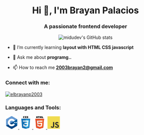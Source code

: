 <h1 align="center">Hi 👋, I'm Brayan Palacios</h1>
<h3 align="center">A passionate frontend developer</h3>

<div align="center">
   
   ![midudev's GitHub stats](https://github-readme-stats.vercel.app/api?username=brayanty&show_icons=true&locale=es&theme=dark#gh-dark-mode-only)
   
</div>

- 🌱 I’m currently learning **layout with HTML CSS javascript**

- 💬 Ask me about **programg..**

- 📫 How to reach me **2003brayan2@gmail.com**

<h3 align="left">Connect with me:</h3>
<p align="left">
<a href="https://instagram.com/elbrayanp2003" target="blank"><img align="center" src="https://raw.githubusercontent.com/rahuldkjain/github-profile-readme-generator/master/src/images/icons/Social/instagram.svg" alt="elbrayanp2003" height="30" width="40" /></a>
</p>

<h3 align="left">Languages and Tools:</h3>
<p align="left"> <a href="https://www.w3schools.com/cpp/" target="_blank" rel="noreferrer"> <img src="https://raw.githubusercontent.com/devicons/devicon/master/icons/cplusplus/cplusplus-original.svg" alt="cplusplus" width="40" height="40"/> </a> <a href="https://www.w3schools.com/css/" target="_blank" rel="noreferrer"> <img src="https://raw.githubusercontent.com/devicons/devicon/master/icons/css3/css3-original-wordmark.svg" alt="css3" width="40" height="40"/> </a> <a href="https://www.w3.org/html/" target="_blank" rel="noreferrer"> <img src="https://raw.githubusercontent.com/devicons/devicon/master/icons/html5/html5-original-wordmark.svg" alt="html5" width="40" height="40"/> </a> <a href="https://developer.mozilla.org/en-US/docs/Web/JavaScript" target="_blank" rel="noreferrer"> <img src="https://raw.githubusercontent.com/devicons/devicon/master/icons/javascript/javascript-original.svg" alt="javascript" width="40" height="40"/> 
